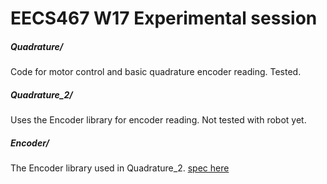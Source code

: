 # EECS467 W17 Experimental session

##### Quadrature/

Code for motor control and basic quadrature encoder reading. Tested.

##### Quadrature\_2/

Uses the Encoder library for encoder reading. Not tested with robot yet.

##### Encoder/

The Encoder library used in Quadrature\_2. [spec here](https://www.pjrc.com/teensy/td_libs_Encoder.html)

